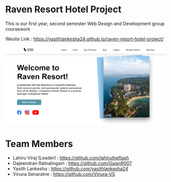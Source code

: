 # Raven Resort Hotel Project
This is our first year, second semester Web Design and Development group coursework

Wesite Link : https://yasithlankesha24.github.io/raven-resort-hotel-project/

<html>
    <img src="Raven-Resort_frontView.png">
</html>

# Team Members

- Lahiru Viraj (Leader) : https://github.com/lahirutheflash
- Gajeendran Ratnalingam : https://github.com/GajanR007
- Yasith Lankesha : https://github.com/yasithlankesha24
- Vinura Senaratne : https://github.com/Vinura-VS
